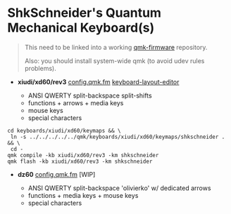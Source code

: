 # ShkSchneider's Quantum Mechanical Keyboard(s)

> This need to be linked into a working [qmk-firmware](https://github.com/qmk/qmk_firmware) repository.
>
> Also: you should install system-wide qmk (to avoid udev rules problems).

- **xiudi/xd60/rev3** [config.qmk.fm](https://config.qmk.fm/#/xiudi/xd60/rev3/LAYOUT_60_ansi_split_bs_rshift) [keyboard-layout-editor](http://www.keyboard-layout-editor.com/#/gists/86fc87c6caffee86ffa3ae33e84f2f58)

  - ANSI QWERTY split-backspace split-shifts
  - functions + arrows + media keys
  - mouse keys
  - special characters

```
cd keyboards/xiudi/xd60/keymaps && \
 ln -s ../../../../../qmk/keyboards/xiudi/xd60/keymaps/shkschneider . && \
 cd -
qmk compile -kb xiudi/xd60/rev3 -km shkschneider
qmk flash -kb xiudi/xd60/rev3 -km shkschneider
```

- **dz60** [config.qmk.fm](https://config.qmk.fm/#/dz60/LAYOUT_olivierko) [WIP]

  - ANSI QWERTY split-backspace 'olivierko' w/ dedicated arrows
  - functions + media keys + mouse keys
  - special characters
